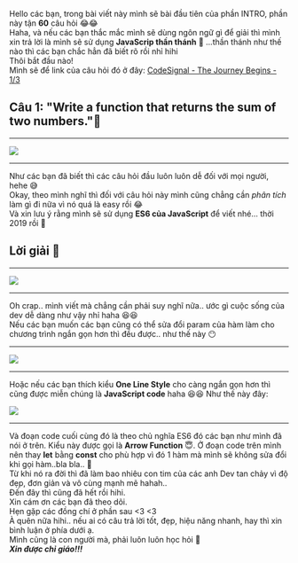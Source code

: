 Hello các bạn, trong bài viết này mình sẽ bài đầu tiên của phần INTRO, phần này tận **60** câu hỏi :joy::joy:  
Haha, và nếu các bạn thắc mắc mình sẽ dùng ngôn ngữ gì để giải thì mình xin trả lời là mình sẽ sử dụng **JavaScrip thần thánh** :cowboy_hat_face: ...thần thánh như thế nào thì các bạn chắc hẳn đã biết rõ rồi nhỉ hihi  
Thôi bắt đầu nào!  
Mình sẽ để link của câu hỏi đó ở đây: [CodeSignal - The Journey Begins - 1/3](https://app.codesignal.com/arcade/intro/level-1/jwr339Kq6e3LQTsfa)
## Câu 1: "Write a function that returns the sum of two numbers.":robot:  


-----


![](https://images.viblo.asia/3c900e27-ef25-4de9-a334-98efaa93f8e2.PNG)  


-----


Như các bạn đã biết thì các câu hỏi đầu luôn luôn dễ đối với mọi người, hehe :sweat_smile:  
Okay, theo mình nghĩ thì đối với câu hỏi này mình cũng chẳng cần _phân tích_ làm gì đi nữa vì nó quá là easy rồi :joy:  
Và xin lưu ý rằng mình sẽ sử dụng **ES6 của JavaScript** để viết nhé... thời 2019 rồi :slightly_smiling_face:
## Lời giải :robot:  

-----


![](https://images.viblo.asia/5dd04a79-7259-413a-b1e3-333b30018225.PNG)  


-----


Oh crap.. mình viết mà chẳng cần phải suy nghĩ nữa.. ước gì cuộc sống của dev dễ dàng như vậy nhỉ haha :satisfied::satisfied:    
Nếu các bạn muốn các bạn cũng có thể sửa đổi param của hàm làm cho chương trình ngắn gọn hơn thì đều được.. như thế này :no_mouth:    


-----


![](https://images.viblo.asia/318d386e-f6df-40ea-92d2-e85ac2bb2e32.PNG)  


-----



Hoặc nếu các bạn thích kiểu **One Line Style** cho càng ngắn gọn hơn thì cũng được miễn chúng là **JavaScript code** haha :satisfied::satisfied: Như thế này đây:   

![](https://images.viblo.asia/d7895d0f-6990-4aae-be80-750ed276821f.PNG)  


-----


Và đoạn code cuối cùng đó là theo chủ nghĩa ES6 đó các bạn như mình đã nói ở trên. Kiểu này được gọi là **Arrow Function** :innocent:.  Ở đoạn code trên mình nên thay **let** bằng **const** cho phù hợp vì đó 1 hàm mà mình sẽ không sửa đổi khi gọi hàm..bla bla..  :slightly_smiling_face:  
Từ khi nó ra đời thì đã làm bao nhiêu con tim của các anh Dev tan chảy vì độ đẹp, đơn giản và vô cùng mạnh mẽ hahah..  
Đến đây thì cũng đã hết rồi hihi.  
Xin cám ơn các bạn đã theo dõi.  
Hẹn gặp các đồng chí ở phần sau <3 <3  
À quên nữa hihi.. nếu ai có câu trả lời tốt, đẹp, hiệu năng nhanh, hay thì xin bình luận ở phía dưới ạ.  
Mình cũng là con người mà, phải luôn luôn học hỏi  :hugs:  
***Xin được chỉ giáo!!!***
